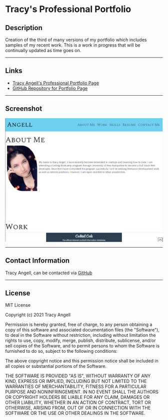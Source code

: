 # Tracy's Professional Portfolio

## Description

Creation of the third of many versions of my portfolio which includes samples of my recent work. This is a work in progress that will be continually updated as time goes on.

***

## Links

- [Tracy Angell's Professional Portfolio Page](https://tracye1083.github.io/Professional-Portfolio-Page)
- [GitHub Repository for Portfolio Page](https://github.com/tracye1083/Professional-Portfolio-Page)

***

## Screenshot

![Preview of Page](Assets/images/Screenshot.png)

***

## Contact Information

Tracy Angell, can be contacted via [GitHub](https://github.com/tracye1083)

***

## License

MIT License

Copyright (c) 2021 Tracy Angell

Permission is hereby granted, free of charge, to any person obtaining a copy
of this software and associated documentation files (the "Software"), to deal
in the Software without restriction, including without limitation the rights
to use, copy, modify, merge, publish, distribute, sublicense, and/or sell
copies of the Software, and to permit persons to whom the Software is
furnished to do so, subject to the following conditions:

The above copyright notice and this permission notice shall be included in all
copies or substantial portions of the Software.

THE SOFTWARE IS PROVIDED "AS IS", WITHOUT WARRANTY OF ANY KIND, EXPRESS OR
IMPLIED, INCLUDING BUT NOT LIMITED TO THE WARRANTIES OF MERCHANTABILITY,
FITNESS FOR A PARTICULAR PURPOSE AND NONINFRINGEMENT. IN NO EVENT SHALL THE
AUTHORS OR COPYRIGHT HOLDERS BE LIABLE FOR ANY CLAIM, DAMAGES OR OTHER
LIABILITY, WHETHER IN AN ACTION OF CONTRACT, TORT OR OTHERWISE, ARISING FROM,
OUT OF OR IN CONNECTION WITH THE SOFTWARE OR THE USE OR OTHER DEALINGS IN THE
SOFTWARE.
